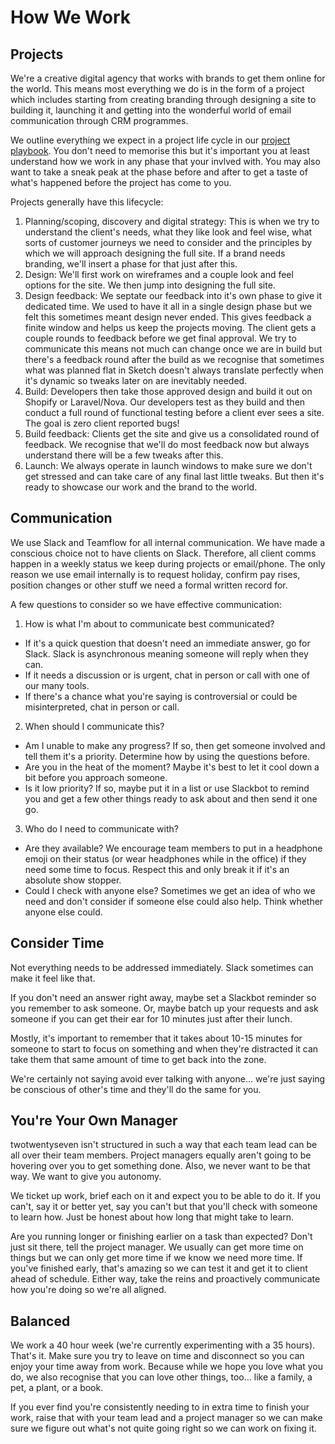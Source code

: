 # How We Work

## Projects

We're a creative digital agency that works with brands to get them online for the world. This means most everything we do is in the form of a project which includes starting from creating branding through designing a site to building it, launching it and getting into the wonderful world of email communication through CRM programmes. 

We outline everything we expect in a project life cycle in our [project playbook](https://docs.google.com/spreadsheets/d/1szIUeI1UnClNAlaPNYG1Tc_0pREFpkLY2HDiIpv_Psc/edit?usp=sharing). You don't need to memorise this but it's important you at least understand how we work in any phase that your invlved with. You may also want to take a sneak peak at the phase before and after to get a taste of what's happened before the project has come to you. 

Projects generally have this lifecycle:
1. Planning/scoping, discovery and digital strategy: This is when we try to understand the client's needs, what they like look and feel wise, what sorts of customer journeys we need to consider and the principles by which we will approach designing the full site. If a brand needs branding, we'll insert a phase for that just after this. 
2. Design: We'll first work on wireframes and a couple look and feel options for the site. We then jump into designing the full site. 
3. Design feedback: We septate our feedback into it's own phase to give it dedicated time. We used to have it all in a single design phase but we felt this sometimes meant design never ended. This gives feedback a finite window and helps us keep the projects moving. The client gets a couple rounds to feedback before we get final approval. We try to communicate this means not much can change once we are in build but there's a feedback round after the build as we recognise that sometimes what was planned flat in Sketch doesn't always translate perfectly when it's dynamic so tweaks later on are inevitably needed. 
4. Build: Developers then take those approved design and build it out on Shopify or Laravel/Nova. Our developers test as they build and then conduct a full round of functional testing before a client ever sees a site. The goal is zero client reported bugs!
5. Build feedback: Clients get the site and give us a consolidated round of feedback. We recognise that we'll do most feedback now but always understand there will be a few tweaks after this. 
6. Launch: We always operate in launch windows to make sure we don't get stressed and can take care of any final last little tweaks. But then it's ready to showcase our work and the brand to the world. 


## Communication

We use Slack and Teamflow for all internal communication. We have made a conscious choice not to have clients on Slack. Therefore, all client comms happen in a weekly status we keep during projects or email/phone. The only reason we use email internally is to request holiday, confirm pay rises, position changes or other stuff we need a formal written record for. 

A few questions to consider so we have effective communication:

1. How is what I'm about to communicate best communicated?

- If it's a quick question that doesn't need an immediate answer, go for Slack. Slack is asynchronous meaning someone will reply when they can.
- If it needs a discussion or is urgent, chat in person or call with one of our many tools.
- If there's a chance what you're saying is controversial or could be misinterpreted, chat in person or call.

2. When should I communicate this?

- Am I unable to make any progress? If so, then get someone involved and tell them it's a priority. Determine how by using the questions before. 
- Are you in the heat of the moment? Maybe it's best to let it cool down a bit before you approach someone. 
- Is it low priority? If so, maybe put it in a list or use Slackbot to remind you and get a few other things ready to ask about and then send it one go. 

3. Who do I need to communicate with?

- Are they available? We encourage team members to put in a headphone emoji on their status (or wear headphones while in the office) if they need some time to focus. Respect this and only break it if it's an absolute show stopper. 
- Could I check with anyone else? Sometimes we get an idea of who we need and don't consider if someone else could also help. Think whether anyone else could. 


## Consider Time

Not everything needs to be addressed immediately. Slack sometimes can make it feel like that. 

If you don't need an answer right away, maybe set a Slackbot reminder so you remember to ask someone. Or, maybe batch up your requests and ask someone if you can get their ear for 10 minutes just after their lunch. 

Mostly, it's important to remember that it takes about 10-15 minutes for someone to start to focus on something and when they're distracted it can take them that same amount of time to get back into the zone. 

We're certainly not saying avoid ever talking with anyone... we're just saying be conscious of other's time and they'll do the same for you. 


## You're Your Own Manager

twotwentyseven isn't structured in such a way that each team lead can be all over their team members. Project managers equally aren't going to be hovering over you to get something done. Also, we never want to be that way. We want to give you autonomy. 

We ticket up work, brief each on it and expect you to be able to do it. If you can't, say it or better yet, say you can't but that you'll check with someone to learn how. Just be honest about how long that might take to learn. 

Are you running longer or finishing earlier on a task than expected? Don't just sit there, tell the project manager. We usually can get more time on things but we can only get more time if we know we need more time. If you've finished early, that's amazing so we can test it and get it to client ahead of schedule. Either way, take the reins and proactively communicate how you're doing so we're all aligned. 

## Balanced

We work a 40 hour week (we're currently experimenting with a 35 hours). That's it. Make sure you try to leave on time and disconnect so you can enjoy your time away from work. Because while we hope you love what you do, we also recognise that you can love other things, too... like a family, a pet, a plant, or a book. 

If you ever find you're consistently needing to in extra time to finish your work, raise that with your team lead and a project manager so we can make sure we figure out what's not quite going right so we can work on fixing it. 
